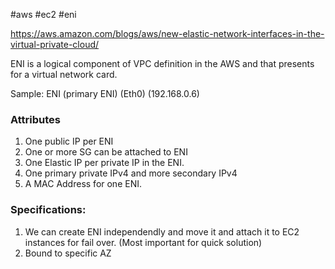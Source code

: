#aws #ec2 #eni

https://aws.amazon.com/blogs/aws/new-elastic-network-interfaces-in-the-virtual-private-cloud/

ENI is a logical component of VPC definition in the AWS and that presents for a virtual network card.

Sample: ENI (primary ENI) (Eth0) (192.168.0.6)

### Attributes
1. One public IP per ENI
2. One or more SG can be attached to ENI
3. One Elastic IP per private IP in the ENI.
4. One primary private IPv4 and more secondary IPv4
5. A MAC Address for one ENI.


### Specifications:
1. We can create ENI independendly and move it and attach it to EC2 instances for fail over. (Most important for quick solution)
2. Bound to specific AZ